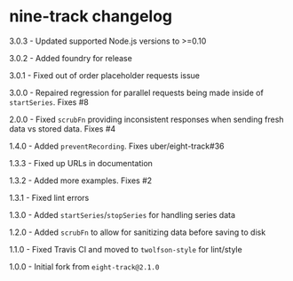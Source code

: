 # nine-track changelog
3.0.3 - Updated supported Node.js versions to >=0.10

3.0.2 - Added foundry for release

3.0.1 - Fixed out of order placeholder requests issue

3.0.0 - Repaired regression for parallel requests being made inside of `startSeries`. Fixes #8

2.0.0 - Fixed `scrubFn` providing inconsistent responses when sending fresh data vs stored data. Fixes #4

1.4.0 - Added `preventRecording`. Fixes uber/eight-track#36

1.3.3 - Fixed up URLs in documentation

1.3.2 - Added more examples. Fixes #2

1.3.1 - Fixed lint errors

1.3.0 - Added `startSeries`/`stopSeries` for handling series data

1.2.0 - Added `scrubFn` to allow for sanitizing data before saving to disk

1.1.0 - Fixed Travis CI and moved to `twolfson-style` for lint/style

1.0.0 - Initial fork from `eight-track@2.1.0`
